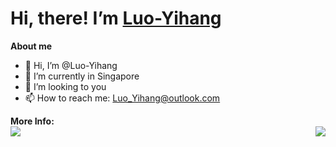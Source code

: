 # Hi, there!  I’m [Luo-Yihang](https://www.darklyh.com)

**About me**
- 👋 Hi, I’m @Luo-Yihang
- 🌱 I’m currently in Singapore
- 💞️ I’m looking to you
- 📫 How to reach me: Luo_Yihang@outlook.com

**More Info:**
<br>
<a href="https://github.com/Luo-Yihang">
  <img align="left" src="https://github-readme-stats.vercel.app/api?username=Luo-Yihang&show_icons=true&theme=dark" />
</a>
<a href="https://github.com/Luo-Yihang">
  <img align="right" src="https://github-readme-stats.vercel.app/api/top-langs/?username=Luo-Yihang&layout=compact&theme=dark" />
</a>
